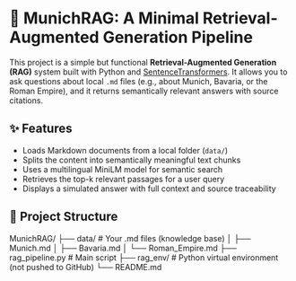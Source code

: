 # 🧠 MunichRAG: A Minimal Retrieval-Augmented Generation Pipeline

This project is a simple but functional **Retrieval-Augmented Generation (RAG)** system built with Python and [SentenceTransformers](https://www.sbert.net/). It allows you to ask questions about local `.md` files (e.g., about Munich, Bavaria, or the Roman Empire), and it returns semantically relevant answers with source citations.

## ✨ Features

- Loads Markdown documents from a local folder (`data/`)
- Splits the content into semantically meaningful text chunks
- Uses a multilingual MiniLM model for semantic search
- Retrieves the top-k relevant passages for a user query
- Displays a simulated answer with full context and source traceability

## 📂 Project Structure

MunichRAG/
├── data/ # Your .md files (knowledge base)
│ ├── Munich.md
│ ├── Bavaria.md
│ └── Roman_Empire.md
├── rag_pipeline.py # Main script
├── rag_env/ # Python virtual environment (not pushed to GitHub)
└── README.md






